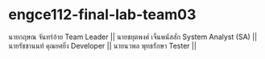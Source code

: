 # engce112-final-lab-team03

นายกฤษณ จันทร์อ้าย	    Team Leader  ||
นายชยุตพงศ์ เจ็นพนัสสัก	System Analyst (SA)  ||
นายรัชชานนท์ คุณยศยิ่ง	  Developer  ||
นายนวพล พุทธรักษา	    Tester  ||
